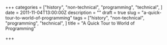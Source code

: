 +++
categories = ["history", "non-technical", "programming", "technical", ]
date = 2011-11-04T13:00:00Z
description = ""
draft = true
slug = "a-quick-tour-to-world-of-programming"
tags = ["history", "non-technical", "programming", "technical", ]
title = "A Quick Tour to World of Programming"

+++




